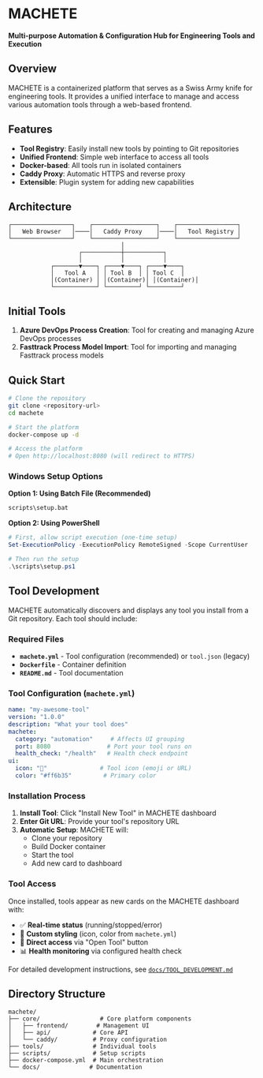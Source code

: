 # MACHETE
**Multi-purpose Automation & Configuration Hub for Engineering Tools and Execution**

## Overview
MACHETE is a containerized platform that serves as a Swiss Army knife for engineering tools. It provides a unified interface to manage and access various automation tools through a web-based frontend.

## Features
- **Tool Registry**: Easily install new tools by pointing to Git repositories
- **Unified Frontend**: Simple web interface to access all tools
- **Docker-based**: All tools run in isolated containers
- **Caddy Proxy**: Automatic HTTPS and reverse proxy
- **Extensible**: Plugin system for adding new capabilities

## Architecture
```
┌─────────────────┐    ┌──────────────────┐    ┌─────────────────┐
│   Web Browser   │────│   Caddy Proxy    │────│   Tool Registry │
└─────────────────┘    └──────────────────┘    └─────────────────┘
                                │
                    ┌───────────┼───────────┐
                    │           │           │
            ┌───────▼────┐ ┌────▼────┐ ┌────▼────┐
            │   Tool A   │ │ Tool B  │ │ Tool C  │
            │(Container) │ │(Container)│ │(Container)│
            └────────────┘ └─────────┘ └─────────┘
```

## Initial Tools
1. **Azure DevOps Process Creation**: Tool for creating and managing Azure DevOps processes
2. **Fasttrack Process Model Import**: Tool for importing and managing Fasttrack process models

## Quick Start
```bash
# Clone the repository
git clone <repository-url>
cd machete

# Start the platform
docker-compose up -d

# Access the platform
# Open http://localhost:8080 (will redirect to HTTPS)
```

### Windows Setup Options

**Option 1: Using Batch File (Recommended)**
```cmd
scripts\setup.bat
```

**Option 2: Using PowerShell**
```powershell
# First, allow script execution (one-time setup)
Set-ExecutionPolicy -ExecutionPolicy RemoteSigned -Scope CurrentUser

# Then run the setup
.\scripts\setup.ps1
```

## Tool Development

MACHETE automatically discovers and displays any tool you install from a Git repository. Each tool should include:

### Required Files
- **`machete.yml`** - Tool configuration (recommended) or `tool.json` (legacy)
- **`Dockerfile`** - Container definition
- **`README.md`** - Tool documentation

### Tool Configuration (`machete.yml`)
```yaml
name: "my-awesome-tool"
version: "1.0.0"
description: "What your tool does"
machete:
  category: "automation"     # Affects UI grouping
  port: 8080                # Port your tool runs on
  health_check: "/health"   # Health check endpoint
ui:
  icon: "🔧"               # Tool icon (emoji or URL)
  color: "#ff6b35"         # Primary color
```

### Installation Process
1. **Install Tool**: Click "Install New Tool" in MACHETE dashboard
2. **Enter Git URL**: Provide your tool's repository URL
3. **Automatic Setup**: MACHETE will:
   - Clone your repository
   - Build Docker container
   - Start the tool
   - Add new card to dashboard

### Tool Access
Once installed, tools appear as new cards on the MACHETE dashboard with:
- ✅ **Real-time status** (running/stopped/error)
- 🎨 **Custom styling** (icon, color from `machete.yml`)
- 🔗 **Direct access** via "Open Tool" button
- 📊 **Health monitoring** via configured health check

For detailed development instructions, see [`docs/TOOL_DEVELOPMENT.md`](docs/TOOL_DEVELOPMENT.md)

## Directory Structure
```
machete/
├── core/                 # Core platform components
│   ├── frontend/        # Management UI
│   ├── api/            # Core API
│   └── caddy/          # Proxy configuration
├── tools/              # Individual tools
├── scripts/            # Setup scripts
├── docker-compose.yml  # Main orchestration
└── docs/              # Documentation
```
